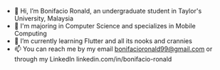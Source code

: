 - 👋 Hi, I’m Bonifacio Ronald, an undergraduate student in Taylor's University, Malaysia
- 👀 I'm majoring in Computer Science and specializes in Mobile Computing
- 🌱 I’m currently learning Flutter and all its nooks and crannies
- 📫 You can reach me by my email bonifacioronald99@gmail.com or through my LinkedIn linkedin.com/in/bonifacio-ronald

<!---
bonifacioronald/bonifacioronald is a ✨ special ✨ repository because its `README.md` (this file) appears on your GitHub profile.
You can click the Preview link to take a look at your changes.
--->
